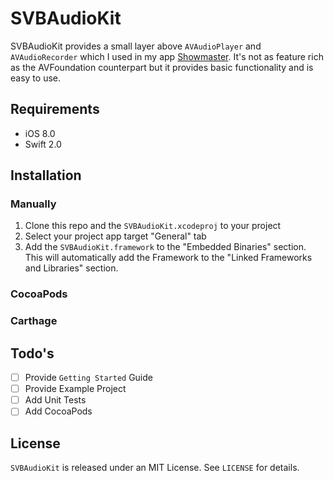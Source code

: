 # SVBAudioKit

SVBAudioKit provides a small layer above `AVAudioPlayer` and `AVAudioRecorder` which I used in my app [Showmaster](https://itunes.apple.com/de/app/showmaster-create-your-own/id717633885?l=en&mt=8). It's not as feature rich as the AVFoundation counterpart but it provides basic functionality and is easy to use.  

## Requirements
- iOS 8.0
- Swift 2.0

## Installation

### Manually
1. Clone this repo and the `SVBAudioKit.xcodeproj` to your project
2. Select your project app target "General" tab
4. Add the `SVBAudioKit.framework` to the "Embedded Binaries" section. This will automatically add the Framework to the "Linked Frameworks and Libraries" section.

### CocoaPods

### Carthage

## Todo's
- [ ] Provide `Getting Started` Guide
- [ ] Provide Example Project
- [ ] Add Unit Tests
- [ ] Add CocoaPods

## License
`SVBAudioKit` is released under an MIT License. See `LICENSE` for details.
